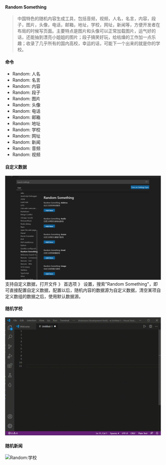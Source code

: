 

#### Random Something

> 中国特色的随机内容生成工具，包括音频，视频，人名，名言，内容，段子，图片，头像，电话，邮箱，地址，学校，网址，新闻等，方便开发者在布局的时候写页面。主要特点是图片和头像可以正常加载图片，运气好的话，还能抽到漂亮小姐姐的图片；段子搞笑好玩，给枯燥的工作加一点乐趣；收录了几乎所有的国内高校，幸运的话，可能下一个出来的就是你的学校。

#### 命令
* Random: 人名
* Random: 名言
* Random: 内容
* Random: 段子
* Random: 图片
* Random: 头像
* Random: 电话
* Random: 邮箱
* Random: 地址
* Random: 学校
* Random: 网址
* Random: 新闻
* Random: 音频
* Random: 视频

#### 自定义数据
![自定义数据](images/custom.jpg)
支持自定义数据，打开文件 》 首选项 》 设置，搜索"Random Something"，即可直接配置自定义数据，配置以后，随机内容的数据源为自定义数据，清空某项自定义数组的数据之后，使用默认数据源。

#### 随机学校
![Random:学校](images/school.gif)

#### 随机新闻
![Random:学校](images/news.gif)
